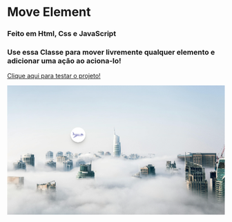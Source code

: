 # Move Element
### Feito em Html, Css e JavaScript
### Use essa Classe para mover livremente qualquer elemento e adicionar uma ação ao aciona-lo! 
<a href="https://vinicius-rodriguess.github.io/Move-Element/" target="_blank">Clique aqui para testar o projeto!</a>
<p></p>
<img src="./src/img/Move Element.png"/>
